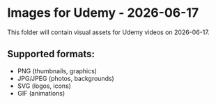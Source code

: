 # Images for Udemy - 2026-06-17

This folder will contain visual assets for Udemy videos on 2026-06-17.

## Supported formats:
- PNG (thumbnails, graphics)
- JPG/JPEG (photos, backgrounds)
- SVG (logos, icons)
- GIF (animations)
